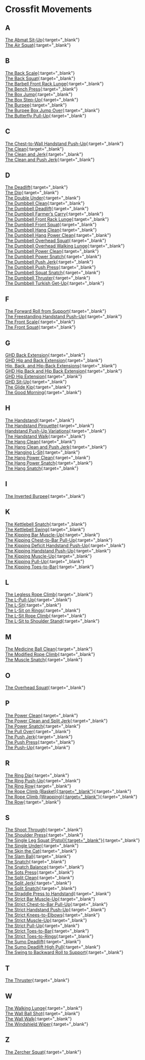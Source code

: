 # Crossfit Movements

## A
[The Abmat Sit-Up](https://www.crossfit.com/essentials/the-abmat-sit-up){:target="_blank"}  
[The Air Squat](https://www.crossfit.com/essentials/the-air-squat){:target="_blank"}

## B
[The Back Scale](https://www.crossfit.com/essentials/the-back-scale){:target="_blank"}  
[The Back Squat](https://www.crossfit.com/essentials/the-back-squat){:target="_blank"}  
[The Barbell Front Rack Lunge](https://www.crossfit.com/essentials/the-barbell-front-rack-lunge){:target="_blank"}  
[The Bench Press](https://www.crossfit.com/essentials/the-bench-press){:target="_blank"}  
[The Box Jump](https://www.crossfit.com/essentials/the-box-jump){:target="_blank"}  
[The Box Step-Up](https://www.crossfit.com/essentials/the-box-step-up){:target="_blank"}  
[The Burpee](https://www.crossfit.com/essentials/the-burpee){:target="_blank"}  
[The Burpee Box Jump Over](https://www.crossfit.com/essentials/the-burpee-box-jump-over){:target="_blank"}  
[The Butterfly Pull-Up](https://www.crossfit.com/essentials/the-butterfly-pull-up){:target="_blank"}

## C
[The Chest-to-Wall Handstand Push-Up](https://www.crossfit.com/essentials/the-chest-to-wall-handstand-push-up){:target="_blank"}  
[The Clean](https://www.crossfit.com/essentials/the-clean){:target="_blank"}  
[The Clean and Jerk](https://www.crossfit.com/essentials/the-clean-and-jerk){:target="_blank"}  
[The Clean and Push Jerk](https://www.crossfit.com/essentials/the-clean-and-push-jerk){:target="_blank"}

## D
[The Deadlift](https://www.crossfit.com/essentials/the-deadlift){:target="_blank"}  
[The Dip](https://www.crossfit.com/essentials/the-dip){:target="_blank"}  
[The Double Under](https://www.crossfit.com/essentials/the-double-under){:target="_blank"}  
[The Dumbbell Clean](https://www.crossfit.com/essentials/the-dumbbell-clean){:target="_blank"}  
[The Dumbbell Deadlift](https://www.crossfit.com/essentials/the-dumbbell-deadlift){:target="_blank"}  
[The Dumbbell Farmer’s Carry](https://www.crossfit.com/essentials/the-dumbbell-farmers-carry){:target="_blank"}  
[The Dumbbell Front Rack Lunge](https://www.crossfit.com/essentials/the-dumbbell-front-rack-lunge){:target="_blank"}  
[The Dumbbell Front Squat](https://www.crossfit.com/essentials/the-dumbbell-front-squat){:target="_blank"}  
[The Dumbbell Hang Clean](https://www.crossfit.com/essentials/the-dumbbell-hang-clean){:target="_blank"}  
[The Dumbbell Hang Power Clean](https://www.crossfit.com/essentials/the-dumbbell-hang-power-clean){:target="_blank"}  
[The Dumbbell Overhead Squat](https://www.crossfit.com/essentials/the-dumbbell-overhead-squat){:target="_blank"}  
[The Dumbbell Overhead Walking Lunge](https://www.crossfit.com/essentials/the-dumbbell-overhead-walking-lunge){:target="_blank"}  
[The Dumbbell Power Clean](https://www.crossfit.com/essentials/the-dumbbell-power-clean){:target="_blank"}  
[The Dumbbell Power Snatch](https://www.crossfit.com/essentials/the-dumbbell-power-snatch){:target="_blank"}  
[The Dumbbell Push Jerk](https://www.crossfit.com/essentials/the-dumbbell-push-jerk){:target="_blank"}  
[The Dumbbell Push Press](https://www.crossfit.com/essentials/the-dumbbell-push-press){:target="_blank"}  
[The Dumbbell Squat Snatch](https://www.crossfit.com/essentials/the-dumbbell-squat-snatch){:target="_blank"}  
[The Dumbbell Thruster](https://www.crossfit.com/essentials/the-dumbbell-thruster){:target="_blank"}  
[The Dumbbell Turkish Get-Up](https://www.crossfit.com/essentials/the-dumbbell-turkish-get-up){:target="_blank"}

## F
[The Forward Roll from Support](https://www.crossfit.com/essentials/the-forward-roll-from-support){:target="_blank"}  
[The Freestanding Handstand Push-Up](https://www.crossfit.com/essentials/the-freestanding-handstand-push-up){:target="_blank"}  
[The Front Scale](https://www.crossfit.com/essentials/the-front-scale){:target="_blank"}  
[The Front Squat](https://www.crossfit.com/essentials/the-front-squat){:target="_blank"}

## G
[GHD Back Extension](https://www.crossfit.com/essentials/the-ghd-back-extension){:target="_blank"}  
[GHD Hip and Back Extension](https://www.crossfit.com/essentials/the-ghd-hip-and-back-extension){:target="_blank"}  
[Hip, Back, and Hip-Back Extensions](https://www.crossfit.com/essentials/hip-back-and-hip-back-extensions){:target="_blank"}  
[GHD Hip Back and Hip Back Extension](https://www.crossfit.com/essentials/the-ghd-hip-back-and-hip-back-extension){:target="_blank"}  
[GHD Hip Extension](https://www.crossfit.com/essentials/the-ghd-hip-extension){:target="_blank"}  
[GHD Sit-Up](https://www.crossfit.com/essentials/the-ghd-sit-up){:target="_blank"}  
[The Glide Kip](https://www.crossfit.com/essentials/the-glide-kip){:target="_blank"}  
[The Good Morning](https://www.crossfit.com/essentials/the-good-morning){:target="_blank"}

## H
[The Handstand](https://www.crossfit.com/essentials/the-handstand){:target="_blank"}  
[The Handstand Pirouette](https://www.crossfit.com/essentials/the-handstand-pirouette){:target="_blank"}  
[Handstand Push-Up Variations](https://www.crossfit.com/essentials/the-handstand-push-up-variations){:target="_blank"}  
[The Handstand Walk](https://www.crossfit.com/essentials/the-handstand-walk){:target="_blank"}  
[The Hang Clean](https://www.crossfit.com/essentials/the-hang-clean){:target="_blank"}  
[The Hang Clean and Push Jerk](https://www.crossfit.com/essentials/the-hang-clean-and-push-jerk){:target="_blank"}  
[The Hanging L-Sit](https://www.crossfit.com/essentials/the-hanging-l-sit){:target="_blank"}  
[The Hang Power Clean](https://www.crossfit.com/essentials/the-hang-power-clean){:target="_blank"}  
[The Hang Power Snatch](https://www.crossfit.com/essentials/the-hang-power-snatch){:target="_blank"}  
[The Hang Snatch](https://www.crossfit.com/essentials/the-hang-snatch){:target="_blank"}

## I
[The Inverted Burpee](https://www.crossfit.com/essentials/the-inverted-burpee){:target="_blank"}

## K
[The Kettlebell Snatch](https://www.crossfit.com/essentials/the-kettlebell-snatch){:target="_blank"}  
[The Kettlebell Swing](https://www.crossfit.com/essentials/the-kettlebell-swing){:target="_blank"}  
[The Kipping Bar Muscle-Up](https://www.crossfit.com/essentials/the-kipping-bar-muscle-up){:target="_blank"}  
[The Kipping Chest-to-Bar Pull-Up](https://www.crossfit.com/essentials/the-kipping-chest-to-bar-pull-up){:target="_blank"}  
[The Kipping Deficit Handstand Push-Up](https://www.crossfit.com/essentials/the-kipping-deficit-handstand-push-up){:target="_blank"}  
[The Kipping Handstand Push-Up](https://www.crossfit.com/essentials/the-kipping-handstand-push-up){:target="_blank"}  
[The Kipping Muscle-Up](https://www.crossfit.com/essentials/the-kipping-muscle-up){:target="_blank"}  
[The Kipping Pull-Up](https://www.crossfit.com/essentials/the-kipping-pull-up){:target="_blank"}  
[The Kipping Toes-to-Bar](https://www.crossfit.com/essentials/the-kipping-toes-to-bar){:target="_blank"}

## L
[The Legless Rope Climb](https://www.crossfit.com/essentials/the-legless-rope-climb){:target="_blank"}  
[The L-Pull-Up](https://www.crossfit.com/essentials/the-l-pull-up){:target="_blank"}  
[The L-Sit](https://www.crossfit.com/essentials/the-l-sit){:target="_blank"}  
[The L-Sit on Rings](https://www.crossfit.com/essentials/the-l-sit-on-rings){:target="_blank"}  
[The L-Sit Rope Climb](https://www.crossfit.com/essentials/the-l-sit-rope-climb){:target="_blank"}  
[The L-Sit to Shoulder Stand](https://www.crossfit.com/essentials/the-l-sit-to-shoulder-stand){:target="_blank"}

## M
[The Medicine Ball Clean](https://www.crossfit.com/essentials/the-medicine-ball-clean){:target="_blank"}  
[The Modified Rope Climb](https://www.crossfit.com/essentials/the-modified-rope-climb){:target="_blank"}  
[The Muscle Snatch](https://www.crossfit.com/essentials/the-muscle-snatch){:target="_blank"}

## O
[The Overhead Squat](https://www.crossfit.com/essentials/the-overhead-squat){:target="_blank"}

## P
[The Power Clean](https://www.crossfit.com/essentials/the-power-clean){:target="_blank"}  
[The Power Clean and Split Jerk](https://www.crossfit.com/essentials/the-power-clean-and-split-jerk){:target="_blank"}  
[The Power Snatch](https://www.crossfit.com/essentials/the-power-snatch){:target="_blank"}  
[The Pull Over](https://www.crossfit.com/essentials/the-pull-over){:target="_blank"}  
[The Push Jerk](https://www.crossfit.com/essentials/the-push-jerk){:target="_blank"}  
[The Push Press](https://www.crossfit.com/essentials/the-push-press){:target="_blank"}  
[The Push-Up](https://www.crossfit.com/essentials/the-push-up){:target="_blank"}

## R
[The Ring Dip](https://www.crossfit.com/essentials/the-ring-dip){:target="_blank"}  
[The Ring Push-Up](https://www.crossfit.com/essentials/the-ring-push-up){:target="_blank"}  
[The Ring Row](https://www.crossfit.com/essentials/the-ring-row){:target="_blank"}  
[The Rope Climb (Basket){:target="_blank"}](https://www.crossfit.com/essentials/the-rope-climb-(basket){:target="_blank"}){:target="_blank"}  
[The Rope Climb (Wrapping){:target="_blank"}](https://www.crossfit.com/essentials/the-rope-climb-(wrapping){:target="_blank"}){:target="_blank"}  
[The Row](https://www.crossfit.com/essentials/the-row){:target="_blank"}

## S
[The Shoot Through](https://www.crossfit.com/essentials/the-shoot-through){:target="_blank"}  
[The Shoulder Press](https://www.crossfit.com/essentials/the-shoulder-press){:target="_blank"}  
[The Single Leg Squat (Pistol){:target="_blank"}](https://www.crossfit.com/essentials/the-single-leg-squat-(pistol){:target="_blank"}){:target="_blank"}  
[The Single Under](https://www.crossfit.com/essentials/the-single-under){:target="_blank"}  
[The Skin the Cat](https://www.crossfit.com/essentials/the-skin-the-cat){:target="_blank"}  
[The Slam Ball](https://www.crossfit.com/essentials/the-slam-ball){:target="_blank"}  
[The Snatch](https://www.crossfit.com/essentials/the-snatch){:target="_blank"}  
[The Snatch Balance](https://www.crossfit.com/essentials/the-snatch-balance){:target="_blank"}  
[The Sots Press](https://www.crossfit.com/essentials/the-sots-press){:target="_blank"}  
[The Split Clean](https://www.crossfit.com/essentials/the-split-clean){:target="_blank"}  
[The Split Jerk](https://www.crossfit.com/essentials/the-split-jerk){:target="_blank"}  
[The Split Snatch](https://www.crossfit.com/essentials/the-split-snatch){:target="_blank"}  
[The Straddle Press to Handstand](https://www.crossfit.com/essentials/the-straddle-press-to-handstand){:target="_blank"}  
[The Strict Bar Muscle-Up](https://www.crossfit.com/essentials/the-strict-bar-muscle-up){:target="_blank"}  
[The Strict Chest-to-Bar Pull-Up](https://www.crossfit.com/essentials/the-strict-chest-to-bar-pull-up){:target="_blank"}  
[The Strict Handstand Push-Up](https://www.crossfit.com/essentials/the-strict-handstand-push-up){:target="_blank"}  
[The Strict Knees-to-Elbows](https://www.crossfit.com/essentials/the-strict-knees-to-elbows){:target="_blank"}  
[The Strict Muscle-Up](https://www.crossfit.com/essentials/the-strict-muscle-up){:target="_blank"}  
[The Strict Pull-Up](https://www.crossfit.com/essentials/the-strict-pull-up){:target="_blank"}  
[The Strict Toes-to-Bar](https://www.crossfit.com/essentials/the-strict-toes-to-bar){:target="_blank"}  
[The Strict Toes-to-Rings](https://www.crossfit.com/essentials/the-strict-toes-to-rings){:target="_blank"}  
[The Sumo Deadlift](https://www.crossfit.com/essentials/the-sumo-deadlift){:target="_blank"}  
[The Sumo Deadlift High Pull](https://www.crossfit.com/essentials/the-sumo-deadlift-high-pull){:target="_blank"}  
[The Swing to Backward Roll to Support](https://www.crossfit.com/essentials/the-swing-to-backward-roll-to-support){:target="_blank"}

## T
[The Thruster](https://www.crossfit.com/essentials/the-thruster){:target="_blank"}

## W
[The Walking Lunge](https://www.crossfit.com/essentials/the-walking-lunge){:target="_blank"}  
[The Wall Ball Shot](https://www.crossfit.com/essentials/the-wall-ball-shot){:target="_blank"}  
[The Wall Walk](https://www.crossfit.com/essentials/the-wall-walk){:target="_blank"}  
[The Windshield Wiper](https://www.crossfit.com/essentials/the-windshield-wiper){:target="_blank"}

## Z
[The Zercher Squat](https://www.crossfit.com/essentials/the-zercher-squat){:target="_blank"}
